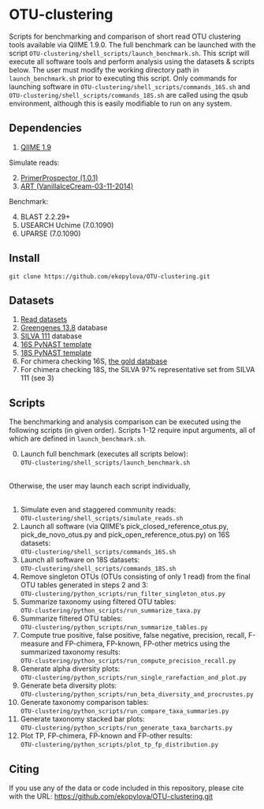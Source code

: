 OTU-clustering
==============

Scripts for benchmarking and comparison of short read OTU clustering tools available via QIIME 1.9.0.
The full benchmark can be launched with the script `OTU-clustering/shell_scripts/launch_benchmark.sh`.
This script will execute all software tools and perform analysis using the datasets & scripts below.
The user must modify the working directory path in `launch_benchmark.sh` prior to executing this script.
Only commands for launching software in `OTU-clustering/shell_scripts/commands_16S.sh` and
`OTU-clustering/shell_scripts/commands_18S.sh` are called using the qsub environment, although this is
easily modifiable to run on any system.

Dependencies
------------

1. [QIIME 1.9](https://github.com/biocore/qiime/releases/tag/1.9.0)

Simulate reads:

2. [PrimerProspector (1.0.1)](http://pprospector.sourceforge.net)
3. [ART (VanillaIceCream-03-11-2014)](http://www.niehs.nih.gov/research/resources/software/biostatistics/art/)

Benchmark:

4. BLAST 2.2.29+
5. USEARCH Uchime (7.0.1090)
6. UPARSE (7.0.1090)

Install
-------

    git clone https://github.com/ekopylova/OTU-clustering.git

Datasets
--------

1. [Read datasets](ftp://ftp.microbio.me/pub/supplemental_otu_clustering_datasets.tar.gz)
2. [Greengenes 13.8](ftp://ftp.greengenes.microbio.me/greengenes_release/gg_13_5/gg_13_8_otus.tar.gz) database
3. [SILVA 111](ftp://ftp.microbio.me/pub/QIIME_nonstandard_referencedb/Silva_111.tgz) database
4. [16S PyNAST template](http://greengenes.lbl.gov/Download/Sequence_Data/Fasta_data_files/core_set_aligned.fasta.imputed)
5. [18S PyNAST template](ftp://ftp.microbio.me/pub/core_Silva119_alignment.fna.gz)
6. For chimera checking 16S, [the gold database](http://drive5.com/uchime/uchime_download.html)
7. For chimera checking 18S, the SILVA 97% representative set from SILVA 111 (see 3)

Scripts
-------

The benchmarking and analysis comparison can be executed using the following scripts (in given order).
Scripts 1-12 require input arguments, all of which are defined in `launch_benchmark.sh`.

0. Launch full benchmark (executes all scripts below): <br/>
`OTU-clustering/shell_scripts/launch_benchmark.sh`<br/><br/>

Otherwise, the user may launch each script individually, <br/><br/>

1.  Simulate even and staggered community reads:<br/>
`OTU-clustering/shell_scripts/simulate_reads.sh`
2.  Launch all software (via QIIME’s pick_closed_reference_otus.py, pick_de_novo_otus.py and pick_open_reference_otus.py) on 16S datasets:<br/>
`OTU-clustering/shell_scripts/commands_16S.sh`
3.  Launch all software on 18S datasets:<br/>
`OTU-clustering/shell_scripts/commands_18S.sh`
4.  Remove singleton OTUs (OTUs consisting of only 1 read) from the final OTU tables generated in steps 2 and 3:<br/>
`OTU-clustering/python_scripts/run_filter_singleton_otus.py`
5.  Summarize taxonomy using filtered OTU tables:<br/>
`OTU-clustering/python_scripts/run_summarize_taxa.py`
6.  Summarize filtered OTU tables:<br/>
`OTU-clustering/python_scripts/run_summarize_tables.py`
7.  Compute true positive, false positive, false negative, precision, recall, F-measure and FP-chimera, FP-known, FP-other metrics using the summarized taxonomy results:<br/>
`OTU-clustering/python_scripts/run_compute_precision_recall.py`
8.  Generate alpha diversity plots:<br/>
`OTU-clustering/python_scripts/run_single_rarefaction_and_plot.py`
9.  Generate beta diversity plots:<br/>
`OTU-clustering/python_scripts/run_beta_diversity_and_procrustes.py`
10. Generate taxonomy comparison tables:<br/>
`OTU-clustering/python_scripts/run_compare_taxa_summaries.py`
11. Generate taxonomy stacked bar plots:<br/>
`OTU-clustering/python_scripts/run_generate_taxa_barcharts.py`
12. Plot TP, FP-chimera, FP-known and FP-other results:<br/>
`OTU-clustering/python_scripts/plot_tp_fp_distribution.py`

Citing
------

If you use any of the data or code included in this repository, please cite with the URL: https://github.com/ekopylova/OTU-clustering.git 
